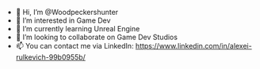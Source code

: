 - 👋 Hi, I’m @Woodpeckershunter
- 👀 I’m interested in Game Dev
- 🌱 I’m currently learning Unreal Engine
- 💞️ I’m looking to collaborate on Game Dev Studios 
- 📫 You can contact me via LinkedIn: https://www.linkedin.com/in/alexei-rulkevich-99b0955b/

<!---
Woodpeckershunter/Woodpeckershunter is a ✨ special ✨ repository because its `README.md` (this file) appears on your GitHub profile.
You can click the Preview link to take a look at your changes.
--->
